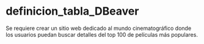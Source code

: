 # definicion_tabla_DBeaver
Se requiere crear un sitio web dedicado al mundo cinematográfico donde los usuarios puedan buscar detalles del top 100 de películas más populares. 

